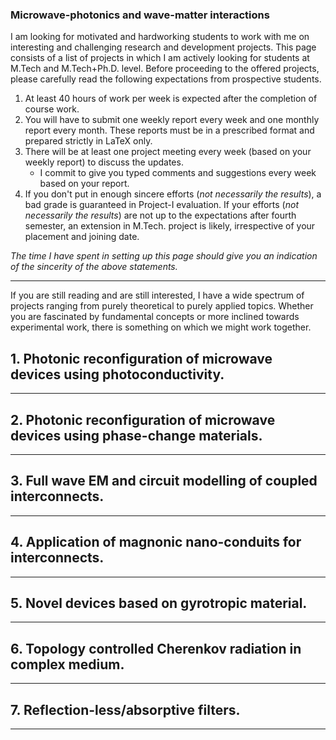 ### Microwave-photonics and wave-matter interactions

I am looking for motivated and hardworking students to work with me on interesting and challenging research and development projects. This page consists of a list of projects in which I am actively looking for students at M.Tech and M.Tech+Ph.D. level. Before proceeding to the offered projects, please carefully read the following expectations from prospective students. 

1. At least 40 hours of work per week is expected after the completion of course work.
2. You will have to submit one weekly report every week and one monthly report every month. These reports must be in a prescribed format and prepared strictly in LaTeX only. 
3. There will be at least one project meeting every week (based on your weekly report) to discuss the updates. 
	- I commit to give you typed comments and suggestions every week based on your report. 
4. If you don't put in enough sincere efforts (_not necessarily the results_), a bad grade is guaranteed in Project-I evaluation. If your efforts (_not necessarily the results_) are not up to the expectations after fourth semester, an extension in M.Tech. project is likely, irrespective of your placement and joining date. 

_The time I have spent in setting up this page should give you an indication of the sincerity of the above statements._

----------------------------

If you are still reading and are still interested, I have a wide spectrum of projects ranging from purely theoretical to purely applied topics. Whether you are fascinated by fundamental concepts or more inclined towards experimental work, there is something on which we might work together. 

## 1. Photonic reconfiguration of microwave devices using photoconductivity.

----------------------------

## 2. Photonic reconfiguration of microwave devices using phase-change materials. 


----------------------------

## 3. Full wave EM and circuit modelling of coupled interconnects.


----------------------------

## 4. Application of magnonic nano-conduits for interconnects. 


----------------------------

## 5. Novel devices based on gyrotropic material. 


----------------------------

## 6. Topology controlled Cherenkov radiation in complex medium.


----------------------------

## 7. Reflection-less/absorptive filters. 


----------------------------







